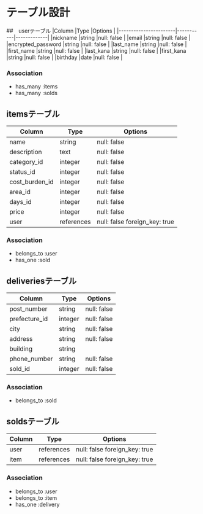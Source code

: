 # テーブル設計

##　userテーブル
|Column                 |Type       |Options      |
|-----------------------|-----------|-------------|
|nickname               |string     |null: false  |
|email                  |string     |null: false  |
|encrypted_password     |string     |null: false  |
|last_name              |string     |null: false  |
|first_name             |string     |null: false  |
|last_kana              |string     |null: false  |
|first_kana             |string     |null: false  |
|birthday               |date       |null: false  |

### Association
- has_many :items
- has_many :solds


## itemsテーブル
|Column             |Type           |Options                       |
|-------------------|---------------|------------------------------|
|name               |string         |null: false                   |
|description        |text           |null: false                   |
|category_id        |integer        |null: false                   |
|status_id          |integer        |null: false                   |
|cost_burden_id     |integer        |null: false                   |
|area_id            |integer        |null: false                   |
|days_id            |integer        |null: false                   |
|price              |integer        |null: false                   |
|user               |references     |null: false  foreign_key: true|

### Association
- belongs_to :user
- has_one :sold


## deliveriesテーブル
|Column           |Type         |Options      |
|-----------------|-------------|-------------|
|post_number      |string       |null: false  |
|prefecture_id    |integer      |null: false  |
|city             |string       |null: false  |
|address          |string       |null: false  |
|building         |string       |             |
|phone_number     |string       |null: false  |
|sold_id          |integer      |null: false  |

### Association
- belongs_to :sold


## soldsテーブル
|Column           |Type         |Options                       |
|-----------------|-------------|------------------------------|
|user             |references   |null: false  foreign_key: true|
|item             |references   |null: false  foreign_key: true|

### Association
- belongs_to :user
- belongs_to :item
- has_one :delivery
